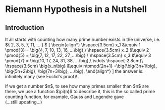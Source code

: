# Riemann Hypothesis in a Nutshell

## Introduction
It all starts with counting how many prime number exists in the universe, i.e. ${ 2, 3, 5, 7, 11, ... \} $
\[
\begin{align*}
 \hspace{3.5cm} x_1 &\equiv 1 \pmod{3} = \big\{4, 7, 10, 13, 16, ...\big\},\\
 \hspace{3.5cm} x_2 &\equiv 2 \pmod{5} = \big\{7, 12, 17, 22, 27, ...\big\},\\
 \hspace{3.5cm} x_3 &\equiv 3 \pmod{7} = \big\{10, 17, 24, 31, 38, ...\big\},\\
 \vdots \hspace{-2.8cm}\\
 \hspace{3.5cm} \big\{x_n\big\} &\equiv n\pmod{2n+1} =\big\{\big\{3n+1\big\}, \big\{5n+2\big\}, \big\{7n+3\big\}, ...\big\},
\end{align*}
\]
the answer is: infinitely many (see Euclid's proof)!
<p/>
If we get a number $n$, to see how many primes smaller than $n$ are there, we use a function $\pi(n)$ to describe it, this is the so called prime counting function, for example, Gauss and Legendre gave
<br/>
(...still updating...)
